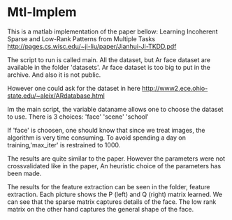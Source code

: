 # Mtl-Implem

This is a matlab implementation of the paper bellow:
Learning Incoherent Sparse and Low-Rank Patterns from Multiple Tasks
http://pages.cs.wisc.edu/~ji-liu/paper/Jianhui-Ji-TKDD.pdf

The script to run is called main. All the dataset, but Ar face dataset are available 
in the folder 'datasets'. Ar face dataset is too big to put in the archive. And also it is not public.

However one could ask for the dataset in here
http://www2.ece.ohio-state.edu/~aleix/ARdatabase.html 

Im the main script, the variable dataname allows one to choose the dataset to use. There is 3 choices: 
'face' 'scene' 'school'

If 'face' is choosen, one should know that since we treat images, the algorithm is very time consuming.
To avoid spending a day on training,'max_iter' is restrained to 1000.

The results are quite similar to the paper. However the parameters were not crossvalidated like in the paper,
An heuristic choice of the parameters has been made.

The results for the feature extraction can be seen in the folder, feature extraction. 
Each picture shows the P (left) and Q (right) matrix learned. 
We can see that the sparse matrix captures details of the face. The low rank matrix on the other hand captures 
the general shape of the face. 
